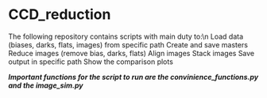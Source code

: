 # CCD_reduction
The following repository contains scripts with main duty to:\n
Load data (biases, darks, flats, images) from specific path
Create and save masters
Reduce images (remove bias, darks, flats)
Align images 
Stack images
Save output in specific path
Show the comparison plots

***Important functions for the script to run are the convinience_functions.py and the image_sim.py***
